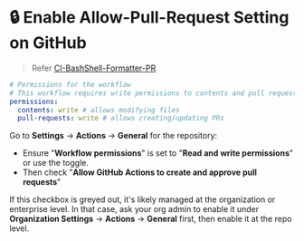 # 🔒 Enable Allow-Pull-Request Setting on GitHub

> Refer [CI-BashShell-Formatter-PR](https://github.com/pnguyen215/shell-devops-stores/blob/master/ci-cd/github-actions/ci-bashshell-formatter-pr.yml)

```yaml
# Permissions for the workflow
# This workflow requires write permissions to contents and pull requests
permissions:
  contents: write # allows modifying files
  pull-requests: write # allows creating/updating PRs
```

Go to **Settings** → **Actions** → **General** for the repository:

- Ensure "**Workflow permissions**" is set to "**Read and write permissions**" or use the toggle.
- Then check "**Allow GitHub Actions to create and approve pull requests**"

If this checkbox is greyed out, it's likely managed at the organization or enterprise level. In that case, ask your org admin to enable it under **Organization Settings** → **Actions** → **General** first, then enable it at the repo level.

